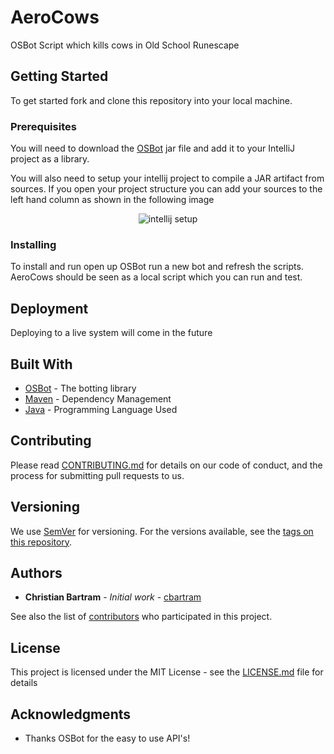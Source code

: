 # AeroCows
OSBot Script which kills cows in Old School Runescape

## Getting Started

To get started fork and clone this repository into your local machine.

### Prerequisites

You will need to download the [OSBot](http://osbot.com) jar file and add
it to your IntelliJ project as a library.

You will also need to setup your intellij project to compile a JAR artifact from sources.
If you open your project structure you can add your sources to the left hand column as shown in the following
image

<p align="center">
    <img src="https://i.imgur.com/sY1m5Oi.png" alt="intellij setup" />
</p>

### Installing

To install and run open up OSBot run a new bot and refresh the scripts.
AeroCows should be seen as a local script which you can run and test.

## Deployment

Deploying to a live system will come in the future 

## Built With

* [OSBot](http://www.osbot.com) - The botting library
* [Maven](https://maven.apache.org/) - Dependency Management
* [Java](https://java.com) - Programming Language Used

## Contributing

Please read [CONTRIBUTING.md](https://gist.github.com/PurpleBooth/b24679402957c63ec426) for details on our code of conduct, and the process for submitting pull requests to us.

## Versioning

We use [SemVer](http://semver.org/) for versioning. For the versions available, see the [tags on this repository](https://github.com/your/project/tags). 

## Authors

* **Christian Bartram** - *Initial work* - [cbartram](https://github.com/cbartram)

See also the list of [contributors](https://github.com/your/project/contributors) who participated in this project.

## License

This project is licensed under the MIT License - see the [LICENSE.md](LICENSE.md) file for details

## Acknowledgments

* Thanks OSBot for the easy to use API's!
